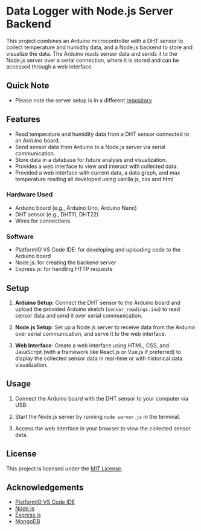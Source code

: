 # Data Logger with Node.js Server Backend

This project combines an Arduino microcontroller with a DHT sensor to collect temperature and humidity data, and a Node.js backend to store and visualize the data. The Arduino reads sensor data and sends it to the Node.js server over a serial connection, where it is stored and can be accessed through a web interface.

## Quick Note

- Please note the server setup is in a different [repository](https://github.com/Mevan-Solanga/TemperatureLogger-Frontend)

## Features

- Read temperature and humidity data from a DHT sensor connected to an Arduino board.
- Send sensor data from Arduino to a Node.js server via serial communication.
- Store data in a database for future analysis and visualization.
- Provides a web interface to view and interact with collected data.
- Provided a web interface with current data, a data graph, and max temperature reading all developed using vanilla js, css and html

### Hardware Used

- Arduino board (e.g., Arduino Uno, Arduino Nano)
- DHT sensor (e.g., DHT11, DHT22)
- Wires for connections

### Software

- PlatformIO VS Code IDE: for developing and uploading code to the Arduino board
- Node.js: for creating the backend server
- Express.js: for handling HTTP requests

## Setup

1. **Arduino Setup**: Connect the DHT sensor to the Arduino board and upload the provided Arduino sketch (`sensor_readings.ino`) to read sensor data and send it over serial communication.

2. **Node.js Setup**: Set up a Node.js server to receive data from the Arduino over serial communication, and serve it to the web interface.

3. **Web Interface**: Create a web interface using HTML, CSS, and JavaScript (with a framework like React.js or Vue.js if preferred) to display the collected sensor data in real-time or with historical data visualization.

## Usage

1. Connect the Arduino board with the DHT sensor to your computer via USB.

2. Start the Node.js server by running `node server.js` in the terminal.

3. Access the web interface in your browser to view the collected sensor data.

## License

This project is licensed under the [MIT License](LICENSE).

## Acknowledgements

- [PlatformIO VS Code IDE](https://platformio.org/platformio-ide)
- [Node.js](https://nodejs.org/)
- [Express.js](https://expressjs.com/)
- [MongoDB](https://www.mongodb.com/)
